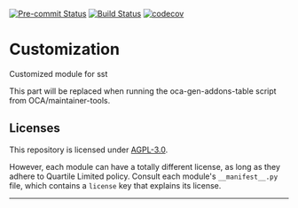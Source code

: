 
<!-- /!\ Non OCA Context : Set here the badge of your runbot / runboat instance. -->
[![Pre-commit Status](https://github.com/qrtl/sst-custom/actions/workflows/pre-commit.yml/badge.svg?branch=11.0)](https://github.com/qrtl/sst-custom/actions/workflows/pre-commit.yml?query=branch%3A11.0)
[![Build Status](https://github.com/qrtl/sst-custom/actions/workflows/test.yml/badge.svg?branch=11.0)](https://github.com/qrtl/sst-custom/actions/workflows/test.yml?query=branch%3A11.0)
[![codecov](https://codecov.io/gh/qrtl/sst-custom/branch/11.0/graph/badge.svg)](https://codecov.io/gh/qrtl/sst-custom)
<!-- /!\ Non OCA Context : Set here the badge of your translation instance. -->

<!-- /!\ do not modify above this line -->

# Customization

Customized module for sst

<!-- /!\ do not modify below this line -->

<!-- prettier-ignore-start -->

[//]: # (addons)

This part will be replaced when running the oca-gen-addons-table script from OCA/maintainer-tools.

[//]: # (end addons)

<!-- prettier-ignore-end -->

## Licenses

This repository is licensed under [AGPL-3.0](LICENSE).

However, each module can have a totally different license, as long as they adhere to Quartile Limited
policy. Consult each module's `__manifest__.py` file, which contains a `license` key
that explains its license.

----
<!-- /!\ Non OCA Context : Set here the full description of your organization. -->
